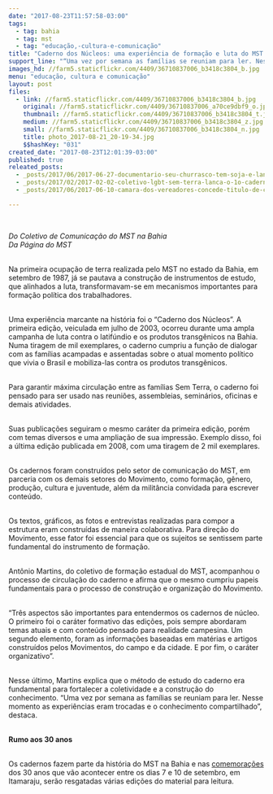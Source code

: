 ```yaml
---
date: "2017-08-23T11:57:58-03:00"
tags:
  - tag: bahia
  - tag: mst
  - tag: "educação,-cultura-e-comunicação"
title: "Caderno dos Núcleos: uma experiência de formação e luta do MST na Bahia\n"
support_line: "“Uma vez por semana as famílias se reuniam para ler. Nesse momento as experiências eram trocadas e o conhecimento compartilhado”.\n"
images_hd: //farm5.staticflickr.com/4409/36710837006_b3418c3804_b.jpg
menu: "educação, cultura e comunicação"
layout: post
files:
  - link: //farm5.staticflickr.com/4409/36710837006_b3418c3804_b.jpg
    original: //farm5.staticflickr.com/4409/36710837006_a70ce9dbf9_o.jpg
    thumbnail: //farm5.staticflickr.com/4409/36710837006_b3418c3804_t.jpg
    medium: //farm5.staticflickr.com/4409/36710837006_b3418c3804_z.jpg
    small: //farm5.staticflickr.com/4409/36710837006_b3418c3804_n.jpg
    title: photo_2017-08-21_20-19-34.jpg
    $$hashKey: "031"
created_date: "2017-08-23T12:01:39-03:00"
published: true
releated_posts:
  - _posts/2017/06/2017-06-27-documentario-seu-churrasco-tem-soja-e-lancado-e-disponibilizado-para-o-publico.md
  - _posts/2017/02/2017-02-02-coletivo-lgbt-sem-terra-lanca-o-1o-caderno-de-formacao-para-militancia.md
  - _posts/2017/06/2017-06-10-camara-dos-vereadores-concede-titulo-de-cidadao-recifense-a-jaime-amorim-dirigente-do-mst.md

---
```

<p>&nbsp;</p>

<p><em>Do Coletivo de Comunica&ccedil;&atilde;o do MST na Bahia<br />
Da P&aacute;gina do MST</em></p>

<p><br />
Na primeira ocupa&ccedil;&atilde;o de terra realizada pelo MST no estado da Bahia, em setembro de 1987, j&aacute; se pautava a constru&ccedil;&atilde;o de instrumentos de estudo, que alinhados a luta, transformavam-se em mecanismos importantes para forma&ccedil;&atilde;o pol&iacute;tica dos trabalhadores.</p>

<p><br />
Uma experi&ecirc;ncia marcante na hist&oacute;ria foi o &ldquo;Caderno dos N&uacute;cleos&rdquo;. A primeira edi&ccedil;&atilde;o, veiculada em julho de 2003, ocorreu durante uma ampla campanha de luta contra o latif&uacute;ndio e os produtos transg&ecirc;nicos na Bahia. Numa tiragem de mil exemplares, o caderno cumpriu a fun&ccedil;&atilde;o de dialogar com as fam&iacute;lias acampadas e assentadas sobre o atual momento pol&iacute;tico que vivia o Brasil e mobiliza-las contra os produtos transg&ecirc;nicos.</p>

<p><br />
Para garantir m&aacute;xima circula&ccedil;&atilde;o entre as fam&iacute;lias Sem Terra, o caderno foi pensado para ser usado nas reuni&otilde;es, assembleias, semin&aacute;rios, oficinas e demais atividades.</p>

<p><br />
Suas publica&ccedil;&otilde;es seguiram o mesmo car&aacute;ter da primeira edi&ccedil;&atilde;o, por&eacute;m com temas diversos e uma amplia&ccedil;&atilde;o de sua impress&atilde;o. Exemplo disso, foi a &uacute;ltima edi&ccedil;&atilde;o publicada em 2008, com uma tiragem de 2 mil exemplares.</p>

<p><br />
Os cadernos foram constru&iacute;dos pelo setor de comunica&ccedil;&atilde;o do MST, em parceria com os demais setores do Movimento, como forma&ccedil;&atilde;o, g&ecirc;nero, produ&ccedil;&atilde;o, cultura e juventude, al&eacute;m da milit&acirc;ncia convidada para escrever conte&uacute;do.</p>

<p><br />
Os textos, gr&aacute;ficos, as fotos e entrevistas realizadas para compor a estrutura eram constru&iacute;das de maneira colaborativa. Para dire&ccedil;&atilde;o do Movimento, esse fator foi essencial para que os sujeitos se sentissem parte fundamental do instrumento de forma&ccedil;&atilde;o.</p>

<p><br />
Ant&ocirc;nio Martins, do coletivo de forma&ccedil;&atilde;o estadual do MST, acompanhou o processo de circula&ccedil;&atilde;o do caderno e afirma que o mesmo cumpriu papeis fundamentais para o processo de constru&ccedil;&atilde;o e organiza&ccedil;&atilde;o do Movimento.</p>

<p><br />
&ldquo;Tr&ecirc;s aspectos s&atilde;o importantes para entendermos os cadernos de n&uacute;cleo. O primeiro foi o car&aacute;ter formativo das edi&ccedil;&otilde;es, pois sempre abordaram temas atuais e com conte&uacute;do pensado para realidade campesina. Um segundo elemento, foram as informa&ccedil;&otilde;es baseadas em mat&eacute;rias e artigos constru&iacute;dos pelos Movimentos, do campo e da cidade. E por fim, o car&aacute;ter organizativo&rdquo;.</p>

<p><br />
Nesse &uacute;ltimo, Martins explica que o m&eacute;todo de estudo do caderno era fundamental para fortalecer a coletividade e a constru&ccedil;&atilde;o do conhecimento. &ldquo;Uma vez por semana as fam&iacute;lias se reuniam para ler. Nesse momento as experi&ecirc;ncias eram trocadas e o conhecimento compartilhado&rdquo;, destaca.</p>

<p><br />
<strong>Rumo aos 30 anos</strong></p>

<p><br />
Os cadernos fazem parte da hist&oacute;ria do MST na Bahia e nas <a href="https://goo.gl/JpSzfU">comemora&ccedil;&otilde;es</a> dos 30 anos que v&atilde;o acontecer entre os dias 7 e 10 de setembro, em Itamaraju, ser&atilde;o resgatadas v&aacute;rias edi&ccedil;&otilde;es do material para leitura.</p>
